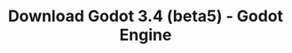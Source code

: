 ---
# Generated by /tools/generators/src/download_archive_generator !!! do not edit by hand !!!
title: 'Download Godot 3.4 (beta5) - Godot Engine'
type: 'download/archive'
name: '3.4'
flavor: 'beta5'
release_date: '2021-09-22T03:00:00-00:00'
release_notes: 'article/dev-snapshot-godot-3-4-beta-5/'
primaryPlatforms:
  - 'android.apk'
  - 'macos.universal'
  - 'windows.64'
  - 'linux_server.headless.64'
  - 'web'
  - 'templates'
links:
  android.apk:
    name: 'android.apk'
    title: 'Android'
    caption: 'Universal APK (ARM64 + ARMv7 + x86_64 + x86)'
    tags:
      - 'APK download'
      - 'ARM64/v7'
      - 'x86 (64 & 32 bit)'
    hosts:
      github_builds:
        regular: 'https://github.com/godotengine/godot-builds/releases/download/3.4-beta5/Godot_v3.4-beta5_android_editor.apk'
        mono: '#'
      github:
        regular: 'https://github.com/godotengine/godot/releases/download/3.4-beta5/Godot_v3.4-beta5_android_editor.apk'
        mono: '#'
  macos.universal:
    name: 'macos.universal'
    title: 'macOS'
    caption: 'Universal (x86_64 + Apple Silicon)'
    tags:
      - 'Intel/Apple Silicon'
      - '64 bit'
    hosts:
      github_builds:
        regular: 'https://github.com/godotengine/godot-builds/releases/download/3.4-beta5/Godot_v3.4-beta5_osx.universal.zip'
        mono: 'https://github.com/godotengine/godot-builds/releases/download/3.4-beta5/Godot_v3.4-beta5_mono_osx.universal.zip'
      github:
        regular: 'https://github.com/godotengine/godot/releases/download/3.4-beta5/Godot_v3.4-beta5_osx.universal.zip'
        mono: 'https://github.com/godotengine/godot/releases/download/3.4-beta5/Godot_v3.4-beta5_mono_osx.universal.zip'
  windows.64:
    name: 'windows.64'
    title: 'Windows'
    caption: 'Standard (x86_64)'
    tags:
      - '64 bit'
    hosts:
      github_builds:
        regular: 'https://github.com/godotengine/godot-builds/releases/download/3.4-beta5/Godot_v3.4-beta5_win64.exe.zip'
        mono: 'https://github.com/godotengine/godot-builds/releases/download/3.4-beta5/Godot_v3.4-beta5_mono_win64.zip'
      github:
        regular: 'https://github.com/godotengine/godot/releases/download/3.4-beta5/Godot_v3.4-beta5_win64.exe.zip'
        mono: 'https://github.com/godotengine/godot/releases/download/3.4-beta5/Godot_v3.4-beta5_mono_win64.zip'
  linux_server.headless.64:
    name: 'linux_server.headless.64'
    title: 'Linux Server'
    caption: 'Headless (x86_64)'
    tags:
      - '64 bit'
      - 'Headless'
    hosts:
      github_builds:
        regular: 'https://github.com/godotengine/godot-builds/releases/download/3.4-beta5/Godot_v3.4-beta5_linux_headless.64.zip'
        mono: 'https://github.com/godotengine/godot-builds/releases/download/3.4-beta5/Godot_v3.4-beta5_mono_linux_headless_64.zip'
      github:
        regular: 'https://github.com/godotengine/godot/releases/download/3.4-beta5/Godot_v3.4-beta5_linux_headless.64.zip'
        mono: 'https://github.com/godotengine/godot/releases/download/3.4-beta5/Godot_v3.4-beta5_mono_linux_headless_64.zip'
  web:
    name: 'web'
    title: 'Web editor'
    caption: ''
    tags:
      - 'Self-hosted'
      - 'Cross-platform'
    hosts:
      github_builds:
        regular: 'https://github.com/godotengine/godot-builds/releases/download/3.4-beta5/Godot_v3.4-beta5_web_editor.zip'
        mono: '#'
      github:
        regular: 'https://github.com/godotengine/godot/releases/download/3.4-beta5/Godot_v3.4-beta5_web_editor.zip'
        mono: '#'
  linux.64:
    name: 'linux.64'
    title: 'Linux'
    caption: 'Standard (x86_64)'
    tags:
      - '64 bit'
    hosts:
      github_builds:
        regular: 'https://github.com/godotengine/godot-builds/releases/download/3.4-beta5/Godot_v3.4-beta5_x11.64.zip'
        mono: 'https://github.com/godotengine/godot-builds/releases/download/3.4-beta5/Godot_v3.4-beta5_mono_x11_64.zip'
      github:
        regular: 'https://github.com/godotengine/godot/releases/download/3.4-beta5/Godot_v3.4-beta5_x11.64.zip'
        mono: 'https://github.com/godotengine/godot/releases/download/3.4-beta5/Godot_v3.4-beta5_mono_x11_64.zip'
  linux.32:
    name: 'linux.32'
    title: 'Linux'
    caption: 'Standard (x86)'
    tags:
      - '32 bit'
    hosts:
      github_builds:
        regular: 'https://github.com/godotengine/godot-builds/releases/download/3.4-beta5/Godot_v3.4-beta5_x11.32.zip'
        mono: 'https://github.com/godotengine/godot-builds/releases/download/3.4-beta5/Godot_v3.4-beta5_mono_x11_32.zip'
      github:
        regular: 'https://github.com/godotengine/godot/releases/download/3.4-beta5/Godot_v3.4-beta5_x11.32.zip'
        mono: 'https://github.com/godotengine/godot/releases/download/3.4-beta5/Godot_v3.4-beta5_mono_x11_32.zip'
  windows.32:
    name: 'windows.32'
    title: 'Windows'
    caption: 'Standard (x86)'
    tags:
      - '32 bit'
    hosts:
      github_builds:
        regular: 'https://github.com/godotengine/godot-builds/releases/download/3.4-beta5/Godot_v3.4-beta5_win32.exe.zip'
        mono: 'https://github.com/godotengine/godot-builds/releases/download/3.4-beta5/Godot_v3.4-beta5_mono_win32.zip'
      github:
        regular: 'https://github.com/godotengine/godot/releases/download/3.4-beta5/Godot_v3.4-beta5_win32.exe.zip'
        mono: 'https://github.com/godotengine/godot/releases/download/3.4-beta5/Godot_v3.4-beta5_mono_win32.zip'
  linux_server.64:
    name: 'linux_server.64'
    title: 'Linux Server'
    caption: 'Standard (x86_64)'
    tags:
      - '64 bit'
    hosts:
      github_builds:
        regular: 'https://github.com/godotengine/godot-builds/releases/download/3.4-beta5/Godot_v3.4-beta5_linux_server.64.zip'
        mono: 'https://github.com/godotengine/godot-builds/releases/download/3.4-beta5/Godot_v3.4-beta5_mono_linux_server_64.zip'
      github:
        regular: 'https://github.com/godotengine/godot/releases/download/3.4-beta5/Godot_v3.4-beta5_linux_server.64.zip'
        mono: 'https://github.com/godotengine/godot/releases/download/3.4-beta5/Godot_v3.4-beta5_mono_linux_server_64.zip'
  aar_library:
    name: 'aar_library'
    title: 'AAR library'
    caption: ''
    tags:
      - 'Android plugins'
      - 'Java'
      - 'Kotlin'
    hosts:
      github_builds:
        regular: 'https://github.com/godotengine/godot-builds/releases/download/3.4-beta5/godot-lib.3.4.beta5.release.aar'
        mono: 'https://github.com/godotengine/godot-builds/releases/download/3.4-beta5/godot-lib.3.4.beta5.mono.release.aar'
      github:
        regular: 'https://github.com/godotengine/godot/releases/download/3.4-beta5/godot-lib.3.4.beta5.release.aar'
        mono: 'https://github.com/godotengine/godot/releases/download/3.4-beta5/godot-lib.3.4.beta5.mono.release.aar'
  templates:
    name: 'templates'
    title: 'Export templates'
    caption: ''
    tags:
      - 'Used to export your games to all supported platforms'
    hosts:
      github_builds:
        regular: 'https://github.com/godotengine/godot-builds/releases/download/3.4-beta5/Godot_v3.4-beta5_export_templates.tpz'
        mono: 'https://github.com/godotengine/godot-builds/releases/download/3.4-beta5/Godot_v3.4-beta5_mono_export_templates.tpz'
      github:
        regular: 'https://github.com/godotengine/godot/releases/download/3.4-beta5/Godot_v3.4-beta5_export_templates.tpz'
        mono: 'https://github.com/godotengine/godot/releases/download/3.4-beta5/Godot_v3.4-beta5_mono_export_templates.tpz'
---